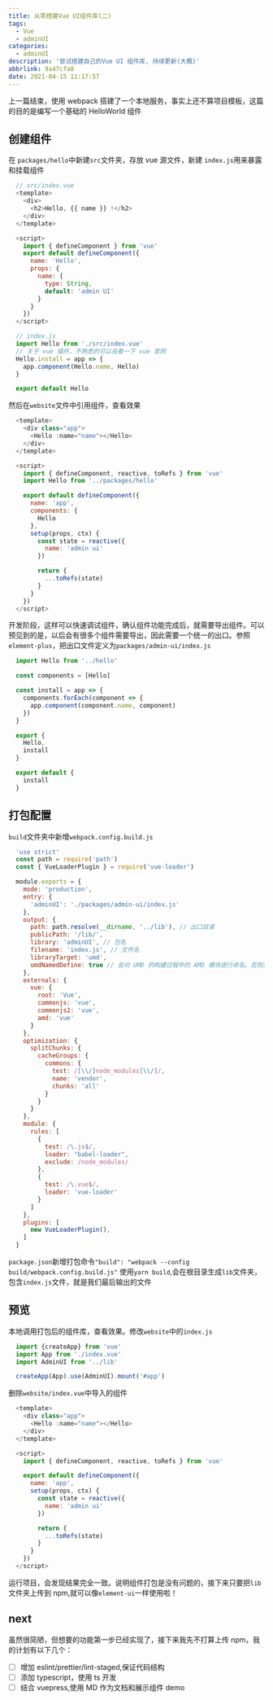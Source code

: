 ```yaml
---
title: 从零搭建Vue UI组件库(二)
tags:
  - Vue
  - adminUI
categories:
  - adminUI
description: '尝试搭建自己的Vue UI 组件库, 持续更新(大概)'
abbrlink: 9a47cfa8
date: 2021-04-15 11:17:57
---
```


上一篇结束，使用 webpack 搭建了一个本地服务，事实上还不算项目模板，这篇的目的是编写一个基础的 HelloWorld 组件

## 创建组件

在 `packages/hello`中新建`src`文件夹，存放 vue 源文件，新建 `index.js`用来暴露和挂载组件

```javascript
  // src/index.vue
  <template>
    <div>
      <h2>Hello, {{ name }} !</h2>
    </div>
  </template>

  <script>
    import { defineComponent } from 'vue'
    export default defineComponent({
      name: 'Hello',
      props: {
        name: {
          type: String,
          default: 'admin UI'
        }
      }
    })
  </script>

  // index.js
  import Hello from './src/index.vue'
  // 关于 vue 插件，不熟悉的可以去看一下 vue 官网
  Hello.install = app => {
    app.component(Hello.name, Hello)
  }

  export default Hello
```

然后在`website`文件中引用组件，查看效果

```javascript
  <template>
    <div class="app">
      <Hello :name="name"></Hello>
    </div>
  </template>

  <script>
    import { defineComponent, reactive, toRefs } from 'vue'
    import Hello from '../packages/hello'

    export default defineComponent({
      name: 'app',
      components: {
        Hello
      },
      setup(props, ctx) {
        const state = reactive({
          name: 'admin ui'
        })

        return {
          ...toRefs(state)
        }
      }
    })
  </script>
```

开发阶段，这样可以快速调试组件，确认组件功能完成后，就需要导出组件。可以预见到的是，以后会有很多个组件需要导出，因此需要一个统一的出口。参照 `element-plus`，把出口文件定义为`packages/admin-ui/index.js`

```javascript
  import Hello from '../hello'

  const components = [Hello]

  const install = app => {
    components.forEach(component => {
      app.component(component.name, component)
    })
  }

  export {
    Hello,
    install
  }

  export default {
    install
  }
```

## 打包配置

`build`文件夹中新增`webpack.config.build.js`

```javascript
  'use strict'
  const path = require('path')
  const { VueLoaderPlugin } = require('vue-loader')

  module.exports = {
    mode: 'production',
    entry: {
      'adminUI': './packages/admin-ui/index.js'
    },
    output: {
      path: path.resolve(__dirname, '../lib'), // 出口目录
      publicPath: '/lib/',
      library: 'adminUI', // 包名
      filename: 'index.js', // 文件名
      libraryTarget: 'umd',
      umdNamedDefine: true // 会对 UMD 的构建过程中的 AMD 模块进行命名。否则就使用匿名的 define
    },
    externals: {
      vue: {
        root: 'Vue',
        commonjs: 'vue',
        commonjs2: 'vue',
        amd: 'vue'
      }
    },
    optimization: {
      splitChunks: {
        cacheGroups: {
          commons: {
            test: /[\\/]node_modules[\\/]/,
            name: 'vendor',
            chunks: 'all'
          }
        }
      }
    },
    module: {
      rules: [
        {
          test: /\.js$/,
          loader: "babel-loader",
          exclude: /node_modules/
        },
        {
          test: /\.vue$/,
          loader: 'vue-loader'
        }
      ]
    },
    plugins: [
      new VueLoaderPlugin(),
    ]
  }

```

`package.json`新增打包命令`"build": "webpack --config build/webpack.config.build.js"`
使用`yarn build`,会在根目录生成`lib`文件夹，包含`index.js`文件，就是我们最后输出的文件

## 预览

本地调用打包后的组件库，查看效果。修改`website`中的`index.js`

```javascript
  import {createApp} from 'vue'
  import App from './index.vue'
  import AdminUI from '../lib'

  createApp(App).use(AdminUI).mount('#app')
```

删除`website/index.vue`中导入的组件

```javascript
  <template>
    <div class="app">
      <Hello :name="name"></Hello>
    </div>
  </template>

  <script>
    import { defineComponent, reactive, toRefs } from 'vue'

    export default defineComponent({
      name: 'app',
      setup(props, ctx) {
        const state = reactive({
          name: 'admin ui'
        })

        return {
          ...toRefs(state)
        }
      }
    })
  </script>
```

运行项目，会发现结果完全一致。说明组件打包是没有问题的，接下来只要把`lib`文件夹上传到 npm,就可以像`element-ui`一样使用啦！

## next

虽然很简陋，但想要的功能第一步已经实现了，接下来我先不打算上传 npm，我的计划有以下几个：

+ [ ] 增加 eslint/prettier/lint-staged,保证代码结构
+ [ ] 添加 typescript，使用 ts 开发
+ [ ] 结合 vuepress,使用 MD 作为文档和展示组件 demo
